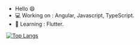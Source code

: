 - Hello :smile: 
- :computer: Working on :  Angular, Javascript, TypeScript.
- :book: Learning : Flutter.
<!---
rhuanpasti/rhuanpasti is a ✨ special ✨ repository because its `README.md` (this file) appears on your GitHub profile.
You can click the Preview link to take a look at your changes.
--->

[![Top Langs](https://github-readme-stats.vercel.app/api/top-langs/?username=rhuanpasti&layout=compact)](https://github.com/anuraghazra/github-readme-stats)
